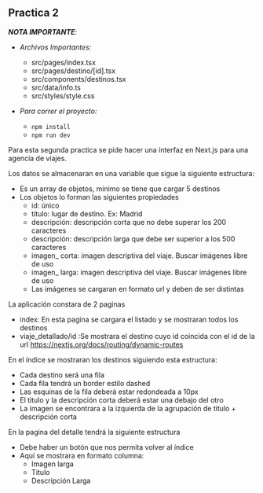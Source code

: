 ## Practica 2

_**NOTA IMPORTANTE**:_
- _Archivos Importantes:_
  - src/pages/index.tsx
  - src/pages/destino/[id].tsx
  - src/components/destinos.tsx
  - src/data/info.ts
  - src/styles/style.css
  
- _Para correr el proyecto:_
  - `npm install`
  - `npm run dev`

Para esta segunda practica se pide hacer una interfaz en Next.js para una agencia de viajes.

Los datos se almacenaran en una variable que sigue la siguiente estructura:
- Es un array de objetos, mínimo se tiene que cargar 5 destinos
- Los objetos lo forman las siguientes propiedades
  - id: único
  - titulo: lugar de destino. Ex: Madrid
  - descripción: descripción corta que no debe superar los 200 caracteres
  - descripción: descripción larga que debe ser superior a los 500 caracteres
  - imagen_ corta: imagen descriptiva del viaje. Buscar imágenes libre de uso
  - imagen_ larga: imagen descriptiva del viaje. Buscar imágenes libre de uso
  - Las imágenes se cargaran en formato url y deben de ser distintas
  
La aplicación constara de 2 paginas
- index: En esta pagina se cargara el listado y se mostraran todos los destinos
- viaje_detallado/id :Se mostrara el destino cuyo id coincida con el id de la url https://nextjs.org/docs/routing/dynamic-routes

En el índice se mostraran los destinos siguiendo esta estructura:
- Cada destino será una fila
- Cada fila tendrá un border estilo dashed
- Las esquinas de la fila deberá estar redondeada a 10px
- El titulo y la descripción corta deberá estar una debajo del otro
- La imagen se encontrara a la izquierda de la agrupación de titulo + descripción corta

En la pagina del detalle tendrá la siguiente estructura
- Debe haber un botón que nos permita volver al índice
- Aquí se mostrara en formato columna:
  - Imagen larga
  - Titulo
  - Descripción Larga
